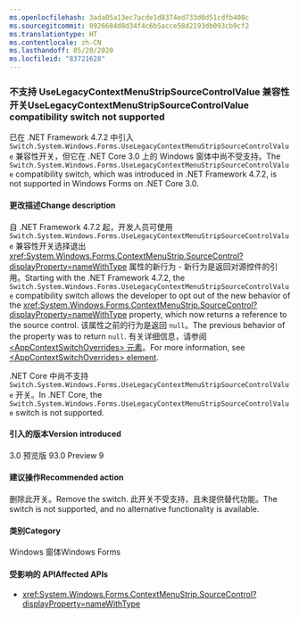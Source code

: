 ```yaml
---
ms.openlocfilehash: 3ada05a13ec7acde1d8374ed733d0d51cdfb408c
ms.sourcegitcommit: 0926684d8d34f4c6b5acce58d2193db093cb9cf2
ms.translationtype: HT
ms.contentlocale: zh-CN
ms.lasthandoff: 05/20/2020
ms.locfileid: "83721628"
---
```

### <a name="uselegacycontextmenustripsourcecontrolvalue-compatibility-switch-not-supported"></a><span data-ttu-id="4db51-101">不支持 UseLegacyContextMenuStripSourceControlValue 兼容性开关</span><span class="sxs-lookup"><span data-stu-id="4db51-101">UseLegacyContextMenuStripSourceControlValue compatibility switch not supported</span></span>

<span data-ttu-id="4db51-102">已在 .NET Framework 4.7.2 中引入 `Switch.System.Windows.Forms.UseLegacyContextMenuStripSourceControlValue` 兼容性开关，但它在 .NET Core 3.0 上的 Windows 窗体中尚不受支持。</span><span class="sxs-lookup"><span data-stu-id="4db51-102">The `Switch.System.Windows.Forms.UseLegacyContextMenuStripSourceControlValue` compatibility switch, which was introduced in .NET Framework 4.7.2, is not supported in Windows Forms on .NET Core 3.0.</span></span>

#### <a name="change-description"></a><span data-ttu-id="4db51-103">更改描述</span><span class="sxs-lookup"><span data-stu-id="4db51-103">Change description</span></span>

<span data-ttu-id="4db51-104">自 .NET Framework 4.7.2 起，开发人员可使用 `Switch.System.Windows.Forms.UseLegacyContextMenuStripSourceControlValue` 兼容性开关选择退出 <xref:System.Windows.Forms.ContextMenuStrip.SourceControl?displayProperty=nameWithType> 属性的新行为 - 新行为是返回对源控件的引用。</span><span class="sxs-lookup"><span data-stu-id="4db51-104">Starting with the .NET Framework 4.7.2, the `Switch.System.Windows.Forms.UseLegacyContextMenuStripSourceControlValue` compatibility switch allows the developer to opt out of the new behavior of the <xref:System.Windows.Forms.ContextMenuStrip.SourceControl?displayProperty=nameWithType> property, which now returns a reference to the source control.</span></span> <span data-ttu-id="4db51-105">该属性之前的行为是返回 `null`。</span><span class="sxs-lookup"><span data-stu-id="4db51-105">The previous behavior of the property was to return `null`.</span></span> <span data-ttu-id="4db51-106">有关详细信息，请参阅 [\<AppContextSwitchOverrides> 元素](~/docs/framework/configure-apps/file-schema/runtime/appcontextswitchoverrides-element.md)。</span><span class="sxs-lookup"><span data-stu-id="4db51-106">For more information, see [\<AppContextSwitchOverrides> element](~/docs/framework/configure-apps/file-schema/runtime/appcontextswitchoverrides-element.md).</span></span>

<span data-ttu-id="4db51-107">.NET Core 中尚不支持 `Switch.System.Windows.Forms.UseLegacyContextMenuStripSourceControlValue` 开关。</span><span class="sxs-lookup"><span data-stu-id="4db51-107">In .NET Core, the `Switch.System.Windows.Forms.UseLegacyContextMenuStripSourceControlValue` switch is not supported.</span></span>

#### <a name="version-introduced"></a><span data-ttu-id="4db51-108">引入的版本</span><span class="sxs-lookup"><span data-stu-id="4db51-108">Version introduced</span></span>

<span data-ttu-id="4db51-109">3.0 预览版 9</span><span class="sxs-lookup"><span data-stu-id="4db51-109">3.0 Preview 9</span></span>

#### <a name="recommended-action"></a><span data-ttu-id="4db51-110">建议操作</span><span class="sxs-lookup"><span data-stu-id="4db51-110">Recommended action</span></span>

<span data-ttu-id="4db51-111">删除此开关。</span><span class="sxs-lookup"><span data-stu-id="4db51-111">Remove the switch.</span></span> <span data-ttu-id="4db51-112">此开关不受支持，且未提供替代功能。</span><span class="sxs-lookup"><span data-stu-id="4db51-112">The switch is not supported, and no alternative functionality is available.</span></span>

#### <a name="category"></a><span data-ttu-id="4db51-113">类别</span><span class="sxs-lookup"><span data-stu-id="4db51-113">Category</span></span>

<span data-ttu-id="4db51-114">Windows 窗体</span><span class="sxs-lookup"><span data-stu-id="4db51-114">Windows Forms</span></span>

#### <a name="affected-apis"></a><span data-ttu-id="4db51-115">受影响的 API</span><span class="sxs-lookup"><span data-stu-id="4db51-115">Affected APIs</span></span>

- <xref:System.Windows.Forms.ContextMenuStrip.SourceControl?displayProperty=nameWithType>

<!-- 

#### Affected APIs

- `P:System.Windows.Forms.ContextMenuStrip.SourceControl`

-->
